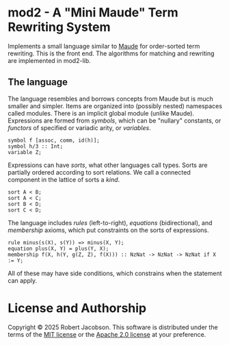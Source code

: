# mod2 - A "Mini Maude" Term Rewriting System

Implements a small language similar to [Maude](https://maude.cs.illinois.edu/wiki/The_Maude_System)
for order-sorted term rewriting. This is the front end. The algorithms for matching and rewriting are 
implemented in mod2-lib.

## The language

The language resembles and borrows concepts from Maude but is much smaller and simpler.
Items are organized into (possibly nested) namespaces called modules. There is an
implicit global module (unlike Maude). Expressions are formed from _symbols_, which can
be "nullary" constants, or _functors_ of specified or variadic arity, or _variables_.

```maude
symbol f [assoc, comm, id(h)];
symbol h/3 :: Int;
variable Z;
```

Expressions can have _sorts_, what other languages call types. Sorts are partially ordered
according to sort relations. We call a connected component in the lattice of sorts a _kind_.

```maude
sort A < B;
sort A < C;
sort B < D;
sort C < D;
```

The language includes _rules_ (left-to-right), _equations_ (bidirectional),
and _membership_ axioms, which put constraints on the sorts of expressions.

```maude
rule minus(s(X), s(Y)) => minus(X, Y);
equation plus(X, Y) = plus(Y, X);
membership f(X, h(Y, g(Z, Z), f(X))) :: NzNat -> NzNat -> NzNat if X := Y;
```

All of these may have side conditions, which constrains when the statement can apply. 

# License and Authorship

Copyright © 2025 Robert Jacobson. This software is distributed under the terms of the
[MIT license](LICENSE-MIT) or the [Apache 2.0 license](LICENSE-APACHE) at your preference.
